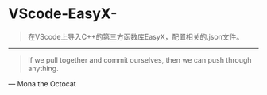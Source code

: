 # VScode-EasyX-
>在VScode上导入C++的第三方函数库EasyX，配置相关的.json文件。

---
> If we pull together and commit ourselves, then we can push through anything.

— Mona the Octocat
